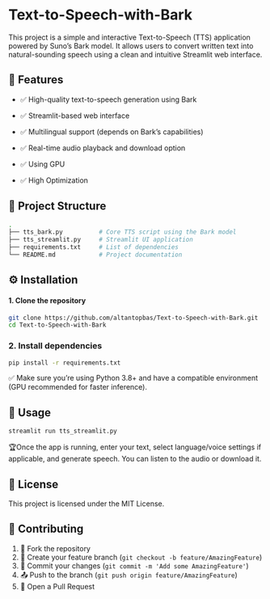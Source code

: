 # Text-to-Speech-with-Bark

This project is a simple and interactive Text-to-Speech (TTS) application powered by Suno’s Bark model. It allows users to convert written text into natural-sounding speech using a clean and intuitive Streamlit web interface.

## 🎯 Features
- ✅ High-quality text-to-speech generation using Bark
 
- ✅ Streamlit-based web interface

- ✅ Multilingual support (depends on Bark’s capabilities)

- ✅ Real-time audio playback and download option

- ✅ Using GPU

- ✅ High Optimization

## 📁 Project Structure
```bash
.
├── tts_bark.py          # Core TTS script using the Bark model
├── tts_streamlit.py     # Streamlit UI application
├── requirements.txt     # List of dependencies
└── README.md            # Project documentation
```

## ⚙️ Installation
#### 1. Clone the repository
```bash
git clone https://github.com/altantopbas/Text-to-Speech-with-Bark.git
cd Text-to-Speech-with-Bark
```

### 2. Install dependencies
```bash
pip install -r requirements.txt
```
✅ Make sure you’re using Python 3.8+ and have a compatible environment (GPU recommended for faster inference).
## 🚀 Usage
```bash
streamlit run tts_streamlit.py
```
🏆Once the app is running, enter your text, select language/voice settings if applicable, and generate speech. You can listen to the audio or download it.

## 📜 License

This project is licensed under the MIT License.

## 🤝 Contributing

1. 🔱 Fork the repository
2. 🌿 Create your feature branch (`git checkout -b feature/AmazingFeature`)
3. 💾 Commit your changes (`git commit -m 'Add some AmazingFeature'`)
4. 📤 Push to the branch (`git push origin feature/AmazingFeature`)
5. 🔄 Open a Pull Request 
